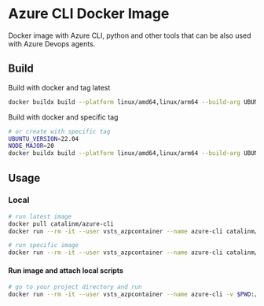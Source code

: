 # Azure CLI Docker Image

Docker image with Azure CLI, python and other tools that can be also used with Azure Devops agents.

## Build

Build with docker and tag latest

```bash
docker buildx build --platform linux/amd64,linux/arm64 --build-arg UBUNTU_VERSION=22.04 --build-arg NODE_MAJOR=20 -t catalinm/azure-cli --push .
```

Build with docker and specific tag

```bash
# or create with specific tag
UBUNTU_VERSION=22.04
NODE_MAJOR=20
docker buildx build --platform linux/amd64,linux/arm64 --build-arg UBUNTU_VERSION=${UBUNTU_VERSION} --build-arg ${NODE_MAJOR} -t catalinm/azure-cli:ubuntu${UBUNTU_VERSION}-node${NODE_MAJOR} --push .
```

## Usage

### Local

```bash
# run latest image
docker pull catalinm/azure-cli
docker run --rm -it --user vsts_azpcontainer --name azure-cli catalinm/azure-cli bash

# run specific image
docker run --rm -it --user vsts_azpcontainer --name azure-cli catalinm/azure-cli:ubuntu22.04-node20 bash
```

#### Run image and attach local scripts

```bash
# go to your project directory and run
docker run --rm -it --user vsts_azpcontainer --name azure-cli -v $PWD:/home/vsts_azpcontainer/workspace catalinm/azure-cli bash
```